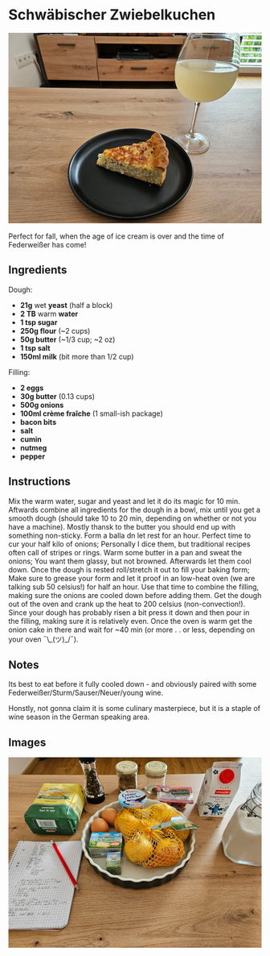 # Schwäbischer Zwiebelkuchen

![Finished Dish](images/zwiebelkuchen/00.jpg)

Perfect for fall, when the age of ice cream is over and the time of Federweißer has come!

## Ingredients
Dough:
- **21g** wet **yeast** (half a block)
- **2 TB** warm **water**
- **1 tsp sugar**
- **250g flour** (~2 cups)
- **50g butter** (~1/3 cup; ~2 oz)
- **1 tsp salt**
- **150ml milk** (bit more than 1/2 cup)

Filling:
- **2 eggs**
- **30g butter** (0.13 cups)
- **500g onions**
- **100ml crème fraîche** (1 small-ish package)
- **bacon bits**
- **salt**
- **cumin**
- **nutmeg**
- **pepper**

## Instructions
Mix the warm water, sugar and yeast and let it do its magic for 10 min.
Aftwards combine all ingredients for the dough in a bowl, mix until you get a smooth dough (should take 10 to 20 min, depending on whether or not you have a machine). Mostly thansk to the butter you should end up with something non-sticky. Form a balla dn let rest for an hour.
Perfect time to cur your half kilo of onions; Personally I dice them, but traditional recipes often call of stripes or rings. Warm some butter in a pan and sweat the onions; You want them glassy, but not browned. Afterwards let them cool down.
Once the dough is rested roll/stretch it out to fill your baking form; Make sure to grease your form and let it proof in an low-heat oven (we are talking sub 50 celsius!) for half an hour. Use that time to combine the filling, making sure the onions are cooled down before adding them.
Get the dough out of the oven and crank up the heat to 200 celsius (non-convection!). Since your dough has probably risen a bit press it down and then pour in the filling, making sure it is relatively even. Once the oven is warm get the onion cake in there and wait for ~40 min (or more . . or less, depending on your oven ¯\\\_(ツ)_/¯).

## Notes
Its best to eat before it fully cooled down - and obviously paired with some Federweißer/Sturm/Sauser/Neuer/young wine.

Honstly, not gonna claim it is some culinary masterpiece, but it is a staple of wine season in the German speaking area.

## Images

![Ingredients](images/zwiebelkuchen/01.jpg)

